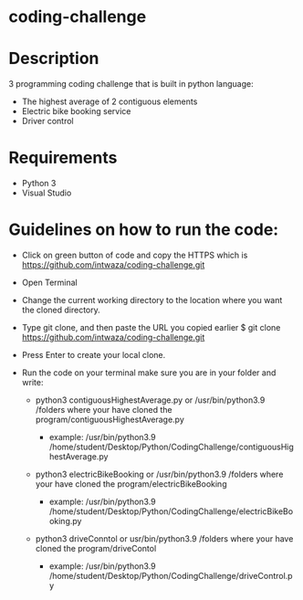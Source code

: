 # coding-challenge

# Description

3 programming coding challenge that is built in python language:

 *  The highest average of 2 contiguous elements
 *  Electric bike booking service
 *  Driver control

# Requirements

 * Python 3
 * Visual Studio

# Guidelines on how to run the code:

 * Click on green button of code and copy the HTTPS which is https://github.com/intwaza/coding-challenge.git

 * Open Terminal

 * Change the current working directory to the location where you want the cloned directory.

 * Type git clone, and then paste the URL you copied earlier 
       $ git clone https://github.com/intwaza/coding-challenge.git

 * Press Enter to create your local clone.

 * Run the code on your terminal make sure you are in your folder and write:

      * python3 contiguousHighestAverage.py or /usr/bin/python3.9 /folders where your have cloned the program/contiguousHighestAverage.py 
          * example: /usr/bin/python3.9 /home/student/Desktop/Python/CodingChallenge/contiguousHighestAverage.py

      * python3  electricBikeBooking or /usr/bin/python3.9 /folders where your have cloned the program/electricBikeBooking 
          * example: /usr/bin/python3.9 /home/student/Desktop/Python/CodingChallenge/electricBikeBooking.py
        
      * python3 driveConntol or usr/bin/python3.9 /folders where your have cloned the program/driveContol
          * example: /usr/bin/python3.9 /home/student/Desktop/Python/CodingChallenge/driveControl.py
        
